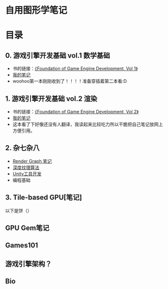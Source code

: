 # 自用图形学笔记

# 目录
## 0. 游戏引擎开发基础 vol.1 数学基础
- 书的链接：[《Foundation of Game Engine Development, Vol 1》](https://foundationsofgameenginedev.com/)
- [我的笔记]()
- woohoo第一本刚刚收到了！！！！准备穿插着第二本看:D

## 1. 游戏引擎开发基础 vol.2 渲染
- 书的链接：[《Foundation of Game Engine Development, Vol 2》](https://foundationsofgameenginedev.com/)
- [我的笔记](https://github.com/spatulaG/CG-Study-Notes/tree/main/Content/%E6%B8%B8%E6%88%8F%E5%BC%95%E6%93%8E%E5%9F%BA%E7%A1%80vol2-%E6%B8%B2%E6%9F%93)
- 这本看了下好像还没有人翻译，我读起来比较吃力所以干脆把自己笔记放网上方便引用。

## 2. 杂七杂八
- [Render Graph 笔记](https://github.com/spatulaG/CG-Study-Notes/tree/main/Content/%E6%9D%82%E4%B8%83%E6%9D%82%E5%85%AB/Render%20Graph%E7%AC%94%E8%AE%B0)
- [深度纹理算法](https://github.com/spatulaG/CG-Study-Notes/tree/main/Content/%E6%9D%82%E4%B8%83%E6%9D%82%E5%85%AB/%E6%B7%B1%E5%BA%A6%E7%BA%B9%E7%90%86)
- [Unity工具开发](https://github.com/spatulaG/CG-Study-Notes/tree/main/Content/%E6%9D%82%E4%B8%83%E6%9D%82%E5%85%AB/Unity%20%E5%B7%A5%E5%85%B7)
- 编程基础

## 3. Tile-based GPU[笔记]





以下是饼（）

##  GPU Gem笔记

##  Games101

##  游戏引擎架构？

##  Bio
